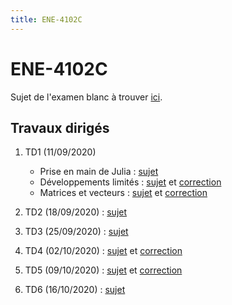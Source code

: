 ```yaml
---
title: ENE-4102C
---
```


# ENE-4102C

Sujet de l'examen blanc à trouver [ici](README.pdf).

## Travaux dirigés

1. TD1 (11/09/2020)

	* Prise en main de Julia : [sujet](td1/part1.html)
	* Développements limités : [sujet](td1/part2.html) et [correction](td1/correction/part2.html)
	* Matrices et vecteurs : [sujet](td1/part3.html) et [correction](td1/correction/part3.html)

1. TD2 (18/09/2020) : [sujet](td2/sujet.html)
1. TD3 (25/09/2020) : [sujet](td3/sujet.html)
1. TD4 (02/10/2020) : [sujet](td4/sujet.html) et [correction](td4/correction.html)
1. TD5 (09/10/2020) : [sujet](td5/sujet.html) et [correction](td5/correction.html)
1. TD6 (16/10/2020) : [sujet](td6/sujet.html)

